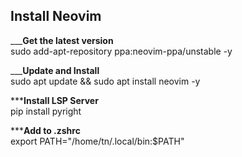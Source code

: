 ## Install Neovim

___**Get the latest version**  
sudo add-apt-repository ppa:neovim-ppa/unstable -y

___**Update and Install**  
sudo apt update && sudo apt install neovim -y

*****Install LSP Server**  
pip install pyright

*****Add to .zshrc**  
export PATH="/home/tn/.local/bin:$PATH"
